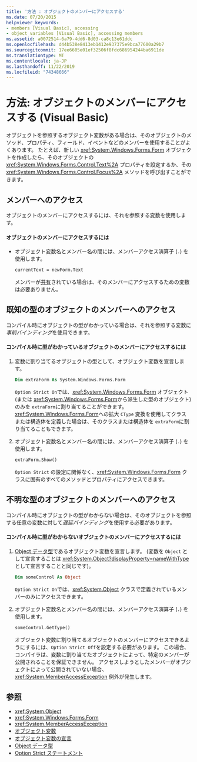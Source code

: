 ```yaml
---
title: '方法 : オブジェクトのメンバーにアクセスする'
ms.date: 07/20/2015
helpviewer_keywords:
- members [Visual Basic], accessing
- object variables [Visual Basic], accessing members
ms.assetid: a0072514-6a79-4dd6-8d03-ca8c13e61ddc
ms.openlocfilehash: d44b538e8413eb1412e937375e9bca77600a29b7
ms.sourcegitcommit: 17ee6605e01ef32506f8fdc686954244ba6911de
ms.translationtype: MT
ms.contentlocale: ja-JP
ms.lasthandoff: 11/22/2019
ms.locfileid: "74348666"
---
```

# <a name="how-to-access-members-of-an-object-visual-basic"></a>方法: オブジェクトのメンバーにアクセスする (Visual Basic)

オブジェクトを参照するオブジェクト変数がある場合は、そのオブジェクトのメソッド、プロパティ、フィールド、イベントなどのメンバーを使用することがよくあります。 たとえば、新しい <xref:System.Windows.Forms.Form> オブジェクトを作成したら、そのオブジェクトの <xref:System.Windows.Forms.Control.Text%2A> プロパティを設定するか、その <xref:System.Windows.Forms.Control.Focus%2A> メソッドを呼び出すことができます。

## <a name="accessing-members"></a>メンバーへのアクセス

オブジェクトのメンバーにアクセスするには、それを参照する変数を使用します。

#### <a name="to-access-members-of-an-object"></a>オブジェクトのメンバーにアクセスするには

- オブジェクト変数名とメンバー名の間には、メンバーアクセス演算子 (`.`) を使用します。

    ```vb
    currentText = newForm.Text
    ```

    メンバーが[共有](../../../../visual-basic/language-reference/modifiers/shared.md)されている場合は、そのメンバーにアクセスするための変数は必要ありません。

## <a name="accessing-members-of-an-object-of-known-type"></a>既知の型のオブジェクトのメンバーへのアクセス

コンパイル時にオブジェクトの型がわかっている場合は、それを参照する変数に*事前バインディング*を使用できます。

#### <a name="to-access-members-of-an-object-for-which-you-know-the-type-at-compile-time"></a>コンパイル時に型がわかっているオブジェクトのメンバーにアクセスするには

1. 変数に割り当てるオブジェクトの型として、オブジェクト変数を宣言します。

    ```vb
    Dim extraForm As System.Windows.Forms.Form
    ```

    `Option Strict On`では、<xref:System.Windows.Forms.Form> オブジェクト (または <xref:System.Windows.Forms.Form>から派生した型のオブジェクト) のみを `extraForm`に割り当てることができます。 <xref:System.Windows.Forms.Form>への拡大 `CType` 変換を使用してクラスまたは構造体を定義した場合は、そのクラスまたは構造体を `extraForm`に割り当てることもできます。

2. オブジェクト変数名とメンバー名の間には、メンバーアクセス演算子 (`.`) を使用します。

    ```vb
    extraForm.Show()
    ```

    `Option Strict` の設定に関係なく、<xref:System.Windows.Forms.Form> クラスに固有のすべてのメソッドとプロパティにアクセスできます。

## <a name="accessing-members-of-an-object-of-unknown-type"></a>不明な型のオブジェクトのメンバーへのアクセス

コンパイル時にオブジェクトの型がわからない場合は、そのオブジェクトを参照する任意の変数に対して*遅延バインディング*を使用する必要があります。

#### <a name="to-access-members-of-an-object-for-which-you-do-not-know-the-type-at-compile-time"></a>コンパイル時に型がわからないオブジェクトのメンバーにアクセスするには

1. [Object データ型](../../../../visual-basic/language-reference/data-types/object-data-type.md)であるオブジェクト変数を宣言します。 (変数を `Object` として宣言することは <xref:System.Object?displayProperty=nameWithType>として宣言することと同じです)。

    ```vb
    Dim someControl As Object
    ```

    `Option Strict On`では、<xref:System.Object> クラスで定義されているメンバーのみにアクセスできます。

2. オブジェクト変数名とメンバー名の間には、メンバーアクセス演算子 (`.`) を使用します。

    ```vb
    someControl.GetType()
    ```

    オブジェクト変数に割り当てるオブジェクトのメンバーにアクセスできるようにするには、`Option Strict Off`を設定する必要があります。 この場合、コンパイラは、変数に割り当てたオブジェクトによって、特定のメンバーが公開されることを保証できません。 アクセスしようとしたメンバーがオブジェクトによって公開されていない場合、<xref:System.MemberAccessException> 例外が発生します。

## <a name="see-also"></a>参照

- <xref:System.Object>
- <xref:System.Windows.Forms.Form>
- <xref:System.MemberAccessException>
- [オブジェクト変数](../../../../visual-basic/programming-guide/language-features/variables/object-variables.md)
- [オブジェクト変数の宣言](../../../../visual-basic/programming-guide/language-features/variables/object-variable-declaration.md)
- [Object データ型](../../../../visual-basic/language-reference/data-types/object-data-type.md)
- [Option Strict ステートメント](../../../../visual-basic/language-reference/statements/option-strict-statement.md)
